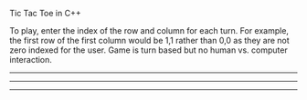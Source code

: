 Tic Tac Toe in C++ 
 
To play, enter the index of the row and column for each turn. For example, the first row of the first column would be 1,1 rather than 0,0 as they are not zero indexed for the user. Game is turn based but no human vs. computer interaction. 
 
 - - -
 - - -
 - - -
 

 
 
